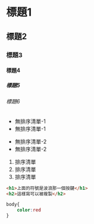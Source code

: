 # 標題1
## 標題2
### 標題3
#### 標題4
##### 標題5
###### 標題6

* 無排序清單-1
* 無排序清單-1
  
- 無排序清單-2
- 無排序清單-2

1. 排序清單
1. 排序清單
1. 排序清單


```html
<h1>上面的符號是波浪那一個按鍵</h1>
<h2>這樣寫可以被複製</h2>
```


```css
body{
    color:red
}
```
